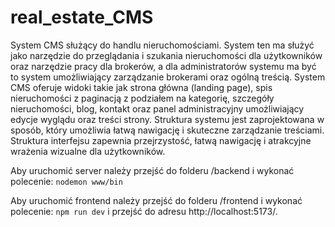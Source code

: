 # real_estate_CMS

System CMS służący do handlu nieruchomościami. System ten ma służyć jako narzędzie do przeglądania i szukania nieruchomości dla użytkowników oraz narzędzie pracy dla brokerów, a dla administratorów systemu ma być to system umożliwiający zarządzanie brokerami oraz ogólną treścią. System CMS oferuje widoki takie jak strona główna (landing page), spis nieruchomości z paginacją z podziałem na kategorię, szczegóły nieruchomości, blog, kontakt oraz panel administracyjny umożliwiający edycje wyglądu oraz treści strony. Struktura systemu jest zaprojektowana w sposób, który umożliwia łatwą nawigację i skuteczne zarządzanie treściami. Struktura interfejsu zapewnia przejrzystość, łatwą nawigację i atrakcyjne wrażenia wizualne dla użytkowników.

Aby uruchomić server należy przejść do folderu /backend i wykonać polecenie:
`nodemon www/bin`

Aby uruchomić frontend należy przejść do folderu /frontend i wykonać polecenie:
`npm run dev` 
i przejść do adresu http://localhost:5173/.